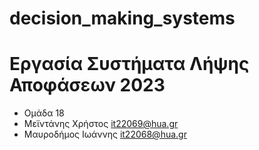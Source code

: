 # decision_making_systems
# Εργασία Συστήματα Λήψης Αποφάσεων 2023
- Ομάδα 18
- Μεϊντάνης Χρήστος it22069@hua.gr
- Μαυροδήμος Ιωάννης it22068@hua.gr
